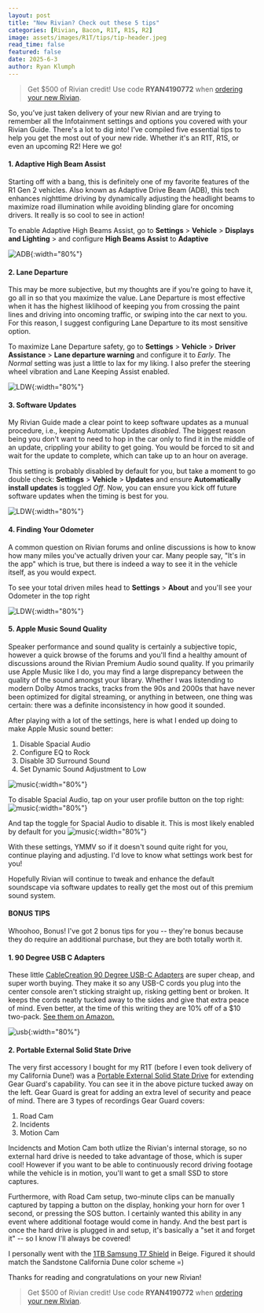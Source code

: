 ```yaml
---
layout: post
title: "New Rivian? Check out these 5 tips"
categories: [Rivian, Bacon, R1T, R1S, R2]
image: assets/images/R1T/tips/tip-header.jpeg
read_time: false
featured: false
date: 2025-6-3
author: Ryan Klumph
---
```

> Get $500 of Rivian credit! Use code **RYAN4190772** when [ordering your new Rivian](https://rivian.com/configurations/list?reprCode=RYAN4190772).  

So, you’ve just taken delivery of your new Rivian and are trying to remember all the Infotainment settings and options you covered with your Rivian Guide. There's a lot to dig into! I’ve compiled five essential tips to help you get the most out of your new ride. Whether it's an R1T, R1S, or even an upcoming R2! Here we go!

#### 1. Adaptive High Beam Assist
Starting off with a bang, this is definitely one of my favorite features of the R1 Gen 2 vehicles. Also known as Adaptive Drive Beam (ADB), this tech enhances nighttime driving by dynamically adjusting the headlight beams to maximize road illumination while avoiding blinding glare for oncoming drivers. It really is so cool to see in action!

To enable Adaptive High Beams Assist, go to **Settings** > **Vehicle** > **Displays and Lighting** > and configure **High Beams Assist** to **Adaptive**

![ADB](/assets/images/R1T/tips/adb.jpeg){:width="80%"} 

#### 2. Lane Departure
This may be more subjective, but my thoughts are if you're going to have it, go all in so that you maximize the value. Lane Departure is most effective when it has the highest liklihood of keeping you from crossing the paint lines and driving into oncoming traffic, or swiping into the car next to you. For this reason, I suggest configuring Lane Departure to its most sensitive option. 

To maximize Lane Departure safety, go to **Settings** > **Vehicle** > **Driver Assistance** > **Lane departure warning** and configure it to *Early*. The *Normal* setting was just a little to lax for my liking. I also prefer the steering wheel vibration and Lane Keeping Assist enabled. 

![LDW](/assets/images/R1T/tips/lane.jpeg){:width="80%"} 

#### 3. Software Updates
My Rivian Guide made a clear point to keep software updates as a munual procedure, i.e., keeping Automatic Updates *disabled*. The biggest reason being you don't want to need to hop in the car only to find it in the middle of an update, crippling your ability to get going. You would be forced to sit and wait for the update to complete, which can take up to an hour on average. 

This setting is probably disabled by default for you, but take a moment to go double check: **Settings** > **Vehicle** > **Updates** and ensure **Automatically install updates** is toggled *Off*. Now, you can ensure you kick off future software updates when the timing is best for you.

![LDW](/assets/images/R1T/tips/Updates.jpeg){:width="80%"} 

#### 4. Finding Your Odometer
A common question on Rivian forums and online discussions is how to know how many miles you've actually driven your car. Many people say, "It's in the app" which is true, but there is indeed a way to see it in the vehicle itself, as you would expect. 

To see your total driven miles head to **Settings** > **About** and you'll see your Odometer in the top right

![LDW](/assets/images/R1T/tips/odo.jpeg){:width="80%"} 

#### 5. Apple Music Sound Quality
Speaker performance and sound quality is certainly a subjective topic, however a quick browse of the forums and you'll find a healthy amount of discussions around the Rivian Premium Audio sound quality. If you primarily use Apple Music like I do, you may find a large disprepancy between the quality of the sound amongst your library. Whether I was listending to modern Dolby Atmos tracks, tracks from the 90s and 2000s that have never been optimized for digital streaming, or anything in between, one thing was certain: there was a definite inconsistency in how good it sounded. 

After playing with a lot of the settings, here is what I ended up doing to make Apple Music sound better:

1. Disable Spacial Audio
2. Configure EQ to Rock
3. Disable 3D Surround Sound
4. Set Dynamic Sound Adjustment to Low 

![music](/assets/images/R1T/tips/music3.jpeg){:width="80%"} 

To disable Spacial Audio, tap on your user profile button on the top right:
![music](/assets/images/R1T/tips/music.jpeg){:width="80%"} 

And tap the toggle for Spacial Audio to disable it. This is most likely enabled by default for you
![music](/assets/images/R1T/tips/music2.jpeg){:width="80%"}  

With these settings, YMMV so if it doesn't sound quite right for you, continue playing and adjusting. I'd love to know what settings work best for you! 

Hopefully Rivian will continue to tweak and enhance the default soundscape via software updates to really get the most out of this premium sound system.
<br>

#### BONUS TIPS
Whoohoo, Bonus! I've got 2 bonus tips for you -- they're bonus because they do require an additional purchase, but they are both totally worth it. 

#### 1. 90 Degree USB C Adapters
These little [CableCreation 90 Degree USB-C Adapters](https://amzn.to/3ZKc8Ka) are super cheap, and super worth buying. They make it so any USB-C cords you plug into the center console aren't sticking straight up, risking getting bent or broken. It keeps the cords neatly tucked away to the sides and give that extra peace of mind. Even better, at the time of this writing they are 10% off of a $10 two-pack. [See them on Amazon.](https://amzn.to/3ZKc8Ka)

![usb](/assets/images/R1T/tips/usb.jpeg){:width="80%"} 

#### 2. Portable External Solid State Drive
The very first accessory I bought for my R1T (before I even took delivery of my California Dune!) was a [Portable External Solid State Drive](https://amzn.to/4ksd7al) for extending Gear Guard's capability. You can see it in the above picture tucked away on the left. Gear Guard is great for adding an extra level of security and peace of mind. There are 3 types of recordings Gear Guard covers:

1. Road Cam
2. Incidents
3. Motion Cam

Incidencts and Motion Cam both utlize the Rivian's internal storage, so no external hard drive is needed to take advantage of those, which is super cool! However if you want to be able to continuously record driving footage while the vehicle is in motion, you'll want to get a small SSD to store captures. 

Furthermore, with Road Cam setup, two-minute clips can be manually captured by tapping a button on the display, honking your horn for over 1 second, or pressing the SOS button. I certainly wanted this ability in any event where additional footage would come in handy. And the best part is once the hard drive is plugged in and setup, it's basically a "set it and forget it" -- so I know I'll always be covered!

I personally went with the [1TB Samsung T7 Shield](https://amzn.to/4ksd7al) in Beige. Figured it should match the Sandstone California Dune color scheme =)

Thanks for reading and congratulations on your new Rivian!

> Get $500 of Rivian credit! Use code **RYAN4190772** when [ordering your new Rivian](https://rivian.com/configurations/list?reprCode=RYAN4190772). 